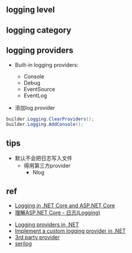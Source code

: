 
## logging level

## logging category

## logging providers


+ Built-in logging providers:
    + Console
    + Debug
    + EventSource
    + EventLog

+ 添加log provider
```c#
builder.Logging.ClearProviders();
builder.Logging.AddConsole();
```

## tips
+ 默认不会把日志写入文件
    + 得用第三方provider
        + Nlog

## ref
+ [Logging in .NET Core and ASP.NET Core](https://learn.microsoft.com/en-us/aspnet/core/fundamentals/logging/?view=aspnetcore-7.0)
+ [理解ASP.NET Core - 日志(Logging)](https://www.cnblogs.com/xiaoxiaotank/p/15525052.html)

<!-- logging provider -->
+ [Logging providers in .NET](https://learn.microsoft.com/en-us/dotnet/core/extensions/logging-providers)
+ [Implement a custom logging provider in .NET](https://learn.microsoft.com/en-us/dotnet/core/extensions/custom-logging-provider)
+ [3rd party provider](https://learn.microsoft.com/zh-cn/aspnet/core/fundamentals/logging/?view=aspnetcore-7.0#third-party-logging-providers)
+ [serilog](https://github.com/serilog/serilog-aspnetcore)